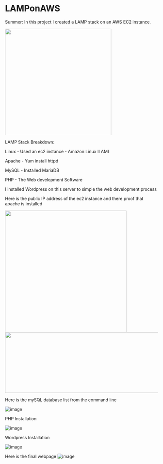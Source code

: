 # LAMPonAWS

Summer: In this project I created a LAMP stack on an AWS EC2 instance.

<img src="https://user-images.githubusercontent.com/49041342/198358181-ece9fa41-fdb0-45d7-84b6-6a055c238c5f.png" width="350">

LAMP Stack Breakdown:

Linux - Used an ec2 instance - Amazon Linux II AMI

Apache - Yum install httpd

MySQL - Installed MariaDB

PHP - The Web development Software

I installed Wordpress on this server to simple the web development process

Here is the public IP address of the ec2 instance and there proof that apache is installed

<img src="https://user-images.githubusercontent.com/49041342/198363542-e9962e38-04b2-45fe-ab28-2d048bc14418.png" width="400">   <img src="https://user-images.githubusercontent.com/49041342/198363584-17c37310-370d-4fbe-8ee7-207ee5a8cc1c.png" height="200" width="600">


Here is the mySQL database list from the command line 

![image](https://user-images.githubusercontent.com/49041342/198367401-441eeaf1-1406-4621-aa72-969744923f18.png)

PHP Installation

![image](https://user-images.githubusercontent.com/49041342/198367935-ec3b6bd8-4b38-4fde-9479-3ae587a57348.png)

Wordpress Installation 

![image](https://user-images.githubusercontent.com/49041342/198368325-fea61dd2-1589-4ee0-82f8-89342186018f.png)


Here is the final webpage 
![image](https://user-images.githubusercontent.com/49041342/198368392-a8705ddc-337e-46c0-be89-9cbb272cb952.png)







